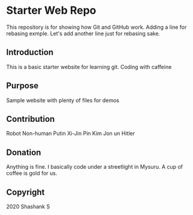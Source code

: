 # Starter Web Repo

This repository is for showing how Git and GitHub work.
Adding a line for rebasing exmple. Let's add another line just for rebasing sake.

## Introduction

This is a basic starter website for learning git. Coding with caffeine

## Purpose

Sample website with plenty of files for demos

## Contribution

Robot
Non-human
Putin
Xi-Jin Pin
Kim Jon un
Hitler

## Donation

Anything is fine. I basically code under a streetlight in Mysuru.
A cup of coffee is gold for us.

## Copyright

2020 Shashank S
